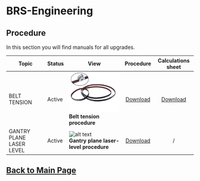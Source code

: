 
# BRS-Engineering  
## Procedure

In this section you will find manuals for all upgrades. 

Topic|Status|View|Procedure|Calculations sheet
-----------------|------|-----------------------------------| :---------------: | :---------------:
BELT TENSION | Active| ![alt text](/image/belt.png)<br> **Belt tension procedure** | [Download](/manuals/belt.pdf) | [Download](/manuals/Belt_Tension_Calculations.ods)
GANTRY PLANE LASER LEVEL | Active| ![alt text](/image/laser-trim.png)<br> **Gantry plane laser-level procedure** | [Download](/manuals/Gantry-plane-level.pdf) | /


## [Back to Main Page](/README.md)
